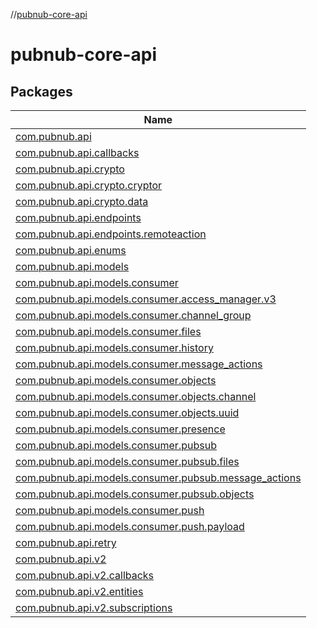 //[pubnub-core-api](index.md)

# pubnub-core-api

## Packages

| Name |
|---|
| [com.pubnub.api](pubnub-core-api/com.pubnub.api/index.md) |
| [com.pubnub.api.callbacks](pubnub-core-api/com.pubnub.api.callbacks/index.md) |
| [com.pubnub.api.crypto](pubnub-core-api/com.pubnub.api.crypto/index.md) |
| [com.pubnub.api.crypto.cryptor](pubnub-core-api/com.pubnub.api.crypto.cryptor/index.md) |
| [com.pubnub.api.crypto.data](pubnub-core-api/com.pubnub.api.crypto.data/index.md) |
| [com.pubnub.api.endpoints](pubnub-core-api/com.pubnub.api.endpoints/index.md) |
| [com.pubnub.api.endpoints.remoteaction](pubnub-core-api/com.pubnub.api.endpoints.remoteaction/index.md) |
| [com.pubnub.api.enums](pubnub-core-api/com.pubnub.api.enums/index.md) |
| [com.pubnub.api.models](pubnub-core-api/com.pubnub.api.models/index.md) |
| [com.pubnub.api.models.consumer](pubnub-core-api/com.pubnub.api.models.consumer/index.md) |
| [com.pubnub.api.models.consumer.access_manager.v3](pubnub-core-api/com.pubnub.api.models.consumer.access_manager.v3/index.md) |
| [com.pubnub.api.models.consumer.channel_group](pubnub-core-api/com.pubnub.api.models.consumer.channel_group/index.md) |
| [com.pubnub.api.models.consumer.files](pubnub-core-api/com.pubnub.api.models.consumer.files/index.md) |
| [com.pubnub.api.models.consumer.history](pubnub-core-api/com.pubnub.api.models.consumer.history/index.md) |
| [com.pubnub.api.models.consumer.message_actions](pubnub-core-api/com.pubnub.api.models.consumer.message_actions/index.md) |
| [com.pubnub.api.models.consumer.objects](pubnub-core-api/com.pubnub.api.models.consumer.objects/index.md) |
| [com.pubnub.api.models.consumer.objects.channel](pubnub-core-api/com.pubnub.api.models.consumer.objects.channel/index.md) |
| [com.pubnub.api.models.consumer.objects.uuid](pubnub-core-api/com.pubnub.api.models.consumer.objects.uuid/index.md) |
| [com.pubnub.api.models.consumer.presence](pubnub-core-api/com.pubnub.api.models.consumer.presence/index.md) |
| [com.pubnub.api.models.consumer.pubsub](pubnub-core-api/com.pubnub.api.models.consumer.pubsub/index.md) |
| [com.pubnub.api.models.consumer.pubsub.files](pubnub-core-api/com.pubnub.api.models.consumer.pubsub.files/index.md) |
| [com.pubnub.api.models.consumer.pubsub.message_actions](pubnub-core-api/com.pubnub.api.models.consumer.pubsub.message_actions/index.md) |
| [com.pubnub.api.models.consumer.pubsub.objects](pubnub-core-api/com.pubnub.api.models.consumer.pubsub.objects/index.md) |
| [com.pubnub.api.models.consumer.push](pubnub-core-api/com.pubnub.api.models.consumer.push/index.md) |
| [com.pubnub.api.models.consumer.push.payload](pubnub-core-api/com.pubnub.api.models.consumer.push.payload/index.md) |
| [com.pubnub.api.retry](pubnub-core-api/com.pubnub.api.retry/index.md) |
| [com.pubnub.api.v2](pubnub-core-api/com.pubnub.api.v2/index.md) |
| [com.pubnub.api.v2.callbacks](pubnub-core-api/com.pubnub.api.v2.callbacks/index.md) |
| [com.pubnub.api.v2.entities](pubnub-core-api/com.pubnub.api.v2.entities/index.md) |
| [com.pubnub.api.v2.subscriptions](pubnub-core-api/com.pubnub.api.v2.subscriptions/index.md) |
